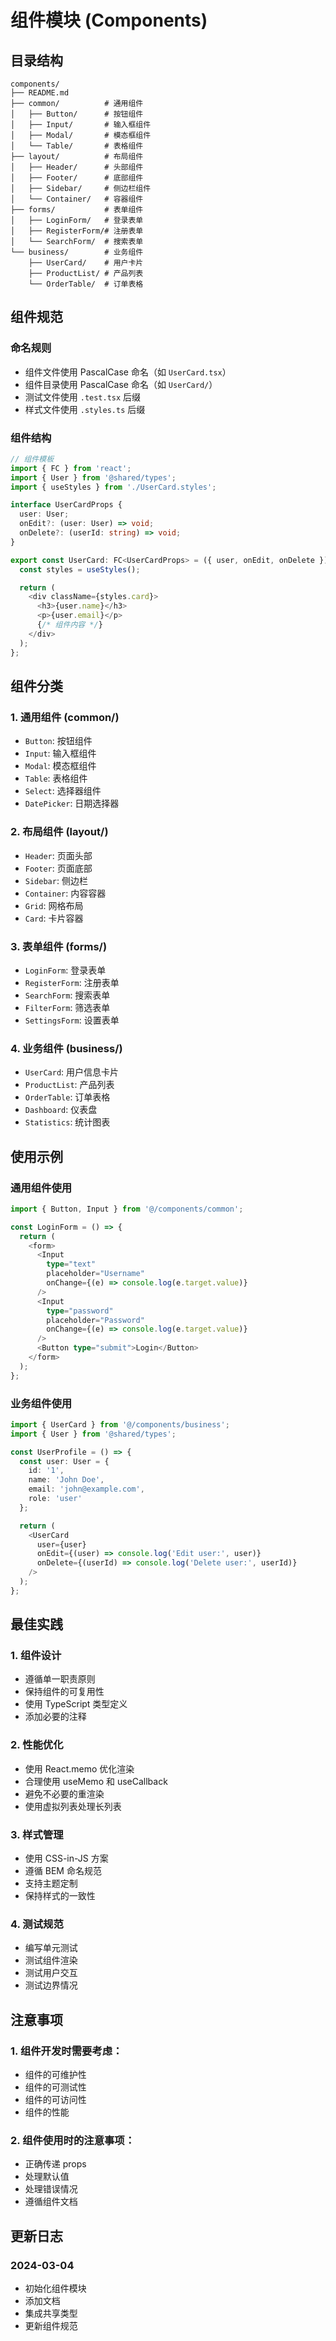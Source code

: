 # 组件模块 (Components)

## 目录结构

```
components/
├── README.md
├── common/          # 通用组件
│   ├── Button/      # 按钮组件
│   ├── Input/       # 输入框组件
│   ├── Modal/       # 模态框组件
│   └── Table/       # 表格组件
├── layout/          # 布局组件
│   ├── Header/      # 头部组件
│   ├── Footer/      # 底部组件
│   ├── Sidebar/     # 侧边栏组件
│   └── Container/   # 容器组件
├── forms/           # 表单组件
│   ├── LoginForm/   # 登录表单
│   ├── RegisterForm/# 注册表单
│   └── SearchForm/  # 搜索表单
└── business/        # 业务组件
    ├── UserCard/    # 用户卡片
    ├── ProductList/ # 产品列表
    └── OrderTable/  # 订单表格
```

## 组件规范

### 命名规则
- 组件文件使用 PascalCase 命名（如 `UserCard.tsx`）
- 组件目录使用 PascalCase 命名（如 `UserCard/`）
- 测试文件使用 `.test.tsx` 后缀
- 样式文件使用 `.styles.ts` 后缀

### 组件结构
```typescript
// 组件模板
import { FC } from 'react';
import { User } from '@shared/types';
import { useStyles } from './UserCard.styles';

interface UserCardProps {
  user: User;
  onEdit?: (user: User) => void;
  onDelete?: (userId: string) => void;
}

export const UserCard: FC<UserCardProps> = ({ user, onEdit, onDelete }) => {
  const styles = useStyles();

  return (
    <div className={styles.card}>
      <h3>{user.name}</h3>
      <p>{user.email}</p>
      {/* 组件内容 */}
    </div>
  );
};
```

## 组件分类

### 1. 通用组件 (common/)
- `Button`: 按钮组件
- `Input`: 输入框组件
- `Modal`: 模态框组件
- `Table`: 表格组件
- `Select`: 选择器组件
- `DatePicker`: 日期选择器

### 2. 布局组件 (layout/)
- `Header`: 页面头部
- `Footer`: 页面底部
- `Sidebar`: 侧边栏
- `Container`: 内容容器
- `Grid`: 网格布局
- `Card`: 卡片容器

### 3. 表单组件 (forms/)
- `LoginForm`: 登录表单
- `RegisterForm`: 注册表单
- `SearchForm`: 搜索表单
- `FilterForm`: 筛选表单
- `SettingsForm`: 设置表单

### 4. 业务组件 (business/)
- `UserCard`: 用户信息卡片
- `ProductList`: 产品列表
- `OrderTable`: 订单表格
- `Dashboard`: 仪表盘
- `Statistics`: 统计图表

## 使用示例

### 通用组件使用
```typescript
import { Button, Input } from '@/components/common';

const LoginForm = () => {
  return (
    <form>
      <Input
        type="text"
        placeholder="Username"
        onChange={(e) => console.log(e.target.value)}
      />
      <Input
        type="password"
        placeholder="Password"
        onChange={(e) => console.log(e.target.value)}
      />
      <Button type="submit">Login</Button>
    </form>
  );
};
```

### 业务组件使用
```typescript
import { UserCard } from '@/components/business';
import { User } from '@shared/types';

const UserProfile = () => {
  const user: User = {
    id: '1',
    name: 'John Doe',
    email: 'john@example.com',
    role: 'user'
  };

  return (
    <UserCard
      user={user}
      onEdit={(user) => console.log('Edit user:', user)}
      onDelete={(userId) => console.log('Delete user:', userId)}
    />
  );
};
```

## 最佳实践

### 1. 组件设计
- 遵循单一职责原则
- 保持组件的可复用性
- 使用 TypeScript 类型定义
- 添加必要的注释

### 2. 性能优化
- 使用 React.memo 优化渲染
- 合理使用 useMemo 和 useCallback
- 避免不必要的重渲染
- 使用虚拟列表处理长列表

### 3. 样式管理
- 使用 CSS-in-JS 方案
- 遵循 BEM 命名规范
- 支持主题定制
- 保持样式的一致性

### 4. 测试规范
- 编写单元测试
- 测试组件渲染
- 测试用户交互
- 测试边界情况

## 注意事项

### 1. 组件开发时需要考虑：
- 组件的可维护性
- 组件的可测试性
- 组件的可访问性
- 组件的性能

### 2. 组件使用时的注意事项：
- 正确传递 props
- 处理默认值
- 处理错误情况
- 遵循组件文档

## 更新日志

### 2024-03-04
- 初始化组件模块
- 添加文档
- 集成共享类型
- 更新组件规范 